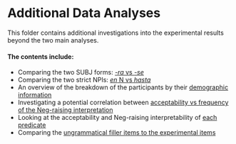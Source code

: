 # Additional Data Analyses

This folder contains additional investigations into the experimental results beyond the two main analyses. 

#### The contents include:
- Comparing the two SUBJ forms: [_-ra_ vs _-se_](/04AdditionalDataAnalysis/Comparing-SUBJ_forms-ra_vs_se.md)
- Comparing the two strict NPIs: [_en_ N vs _hasta_](/04AdditionalDataAnalysis/Comparing-en-vs-hasta.md)
- An overview of the breakdown of the participants by their [demographic information](/04AdditionalDataAnalysis/Demographic-breakdown.md)
- Investigating a potential correlation between [acceptability vs frequency of the Neg-raising interpretation](/04AdditionalDataAnalysis/Grammaticality-vs-NRinferencing_analysis.md)
- Looking at the acceptability and Neg-raising interpretability of [each predicate](/04AdditionalDataAnalysis/Investigating-by-predicate.md)
- Comparing the [ungrammatical filler items to the experimental items](/04AdditionalDataAnalysis/Investigating-the-ungrammatical-fillers.md)
